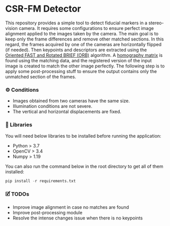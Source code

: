 # CSR-FM Detector

This repository provides a simple tool to detect fiducial markers in a stereo-vision camera. It requires some configurations to ensure perfect image alignment applied to the images taken by the camera. The main goal is to keep only the frame differences and remove other matched sections. In this regard, the frames acquired by one of the cameras are horizontally flipped (if needed). Then keypoints and descriptors are extracted using the [Oriented FAST and Rotated BRIEF (ORB)](https://docs.opencv.org/4.x/d1/d89/tutorial_py_orb.html "Oriented FAST and Rotated BRIEF (ORB)") algorithm. A [homography matrix](https://docs.opencv.org/4.x/d1/de0/tutorial_py_feature_homography.html "homography matrix") is found using the matching data, and the registered version of the input image is created to match the other image perfectly. The following step is to apply some post-processing stuff to ensure the output contains only the unmatched section of the frames.

### ⚙️ Conditions

- Images obtained from two cameras have the same size.
- Illumination conditions are not severe.
- The vertical and horizontal displacements are fixed.

### 🚀 Libraries

You will need below libraries to be installed before running the application:

- Python > 3.7
- OpenCV > 3.4
- Numpy > 1.19

You can also run the command below in the root directory to get all of them installed:

```python
pip install -r requirements.txt
```

### 🗹 TODOs

- Improve image alignment in case no matches are found
- Improve post-processing module
- Resolve the intense changes issue when there is no keypoints
